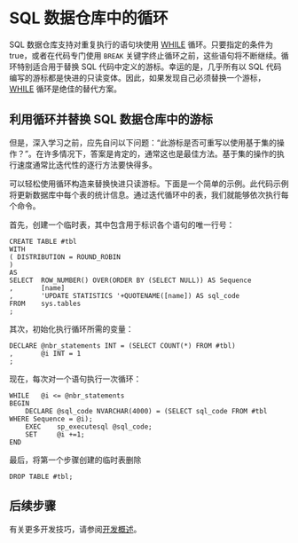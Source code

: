 <properties
    pageTitle="在 Azure SQL 数据仓库中利用 T-SQL 循环 | Azure"
    description="有关在开发解决方案时使用 Azure SQL 数据仓库中的 Transact-SQL 循环和替换游标的技巧。"
    services="sql-data-warehouse"
    documentationcenter="NA"
    author="jrowlandjones"
    manager="jhubbard"
    editor="" />
<tags
    ms.assetid="f3384b81-b943-431b-bc73-90e47e4c195f"
    ms.service="sql-data-warehouse"
    ms.devlang="NA"
    ms.topic="article"
    ms.tgt_pltfrm="NA"
    ms.workload="data-services"
    ms.date="10/31/2016"
    wacn.date="03/20/2017"
    ms.author="jrj;barbkess" />  


# SQL 数据仓库中的循环
SQL 数据仓库支持对重复执行的语句块使用 [WHILE][WHILE] 循环。只要指定的条件为 true，或者在代码专门使用 `BREAK` 关键字终止循环之前，这些语句将不断继续。循环特别适合用于替换 SQL 代码中定义的游标。幸运的是，几乎所有以 SQL 代码编写的游标都是快进的只读变体。因此，如果发现自己必须替换一个游标，[WHILE] 循环是绝佳的替代方案。

## 利用循环并替换 SQL 数据仓库中的游标
但是，深入学习之前，应先自问以下问题：“此游标是否可重写以使用基于集的操作？”。在许多情况下，答案是肯定的，通常这也是最佳方法。基于集的操作的执行速度通常比迭代性的逐行方法要快得多。

可以轻松使用循环构造来替换快进只读游标。下面是一个简单的示例。此代码示例将更新数据库中每个表的统计信息。通过迭代循环中的表，我们就能够依次执行每个命令。

首先，创建一个临时表，其中包含用于标识各个语句的唯一行号：

    CREATE TABLE #tbl
    WITH
    ( DISTRIBUTION = ROUND_ROBIN
    )
    AS
    SELECT  ROW_NUMBER() OVER(ORDER BY (SELECT NULL)) AS Sequence
    ,       [name]
    ,       'UPDATE STATISTICS '+QUOTENAME([name]) AS sql_code
    FROM    sys.tables
    ;

其次，初始化执行循环所需的变量：

    DECLARE @nbr_statements INT = (SELECT COUNT(*) FROM #tbl)
    ,       @i INT = 1
    ;

现在，每次对一个语句执行一次循环：

    WHILE   @i <= @nbr_statements
    BEGIN
        DECLARE @sql_code NVARCHAR(4000) = (SELECT sql_code FROM #tbl WHERE Sequence = @i);
        EXEC    sp_executesql @sql_code;
        SET     @i +=1;
    END

最后，将第一个步骤创建的临时表删除

    DROP TABLE #tbl;

<!--Every topic should have next steps and links to the next logical set of content to keep the customer engaged-->


## 后续步骤
有关更多开发技巧，请参阅[开发概述][development overview]。

<!--Image references-->

<!--Article references-->
[development overview]: /documentation/articles/sql-data-warehouse-overview-develop/

<!--MSDN references-->
[WHILE]: https://msdn.microsoft.com/zh-cn/library/ms178642.aspx


<!--Other Web references-->

<!---HONumber=Mooncake_0313_2017-->
<!--Update_Description:update meta properties;wroding update-->